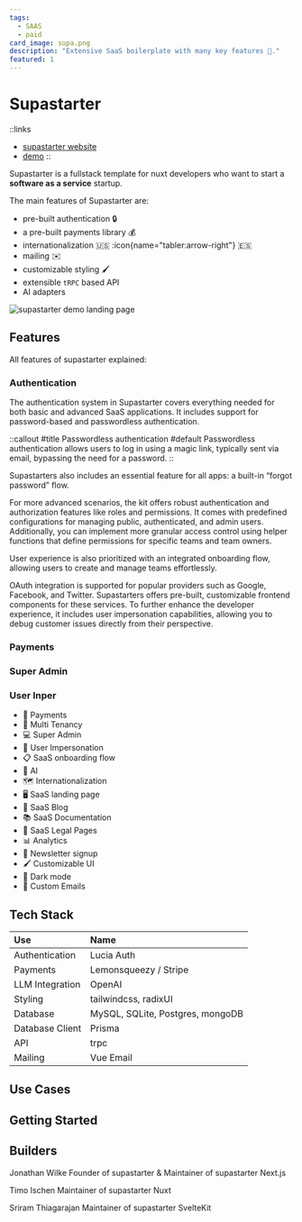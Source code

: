 ```yaml
---
tags:
  - SAAS
  - paid
card_image: supa.png
description: "Extensive SaaS boilerplate with many key features 🔑."
featured: 1
---
```


# Supastarter

::links
+ [supastarter website](https://supastarter.dev?aff=ppAzW)
+ [demo](https://supastarter.dev?aff=ppAzW)
::

Supastarter is a fullstack template for nuxt developers who want to start a **software as a service** startup.

The main features of Supastarter are:
+ pre-built authentication :lock:
+ a pre-built payments library :moneybag:
+ internationalization 🇺🇸 :icon{name="tabler:arrow-right"} 🇪🇸
+ mailing ✉️
+ customizable styling 🖌️
+ extensible `tRPC` based API
+ AI adapters

![supastarter demo landing page](supademo.png)

## Features

All features of supastarter explained:

### Authentication
The authentication system in Supastarter covers everything needed for both basic and advanced SaaS applications. It includes support for password-based and passwordless authentication.

::callout
#title
Passwordless authentication
#default
Passwordless authentication allows users to log in using a magic link, typically sent via email, bypassing the need for a password.
::

Supastarters also includes an essential feature for all apps: a built-in “forgot password” flow.

For more advanced scenarios, the kit offers robust authentication and authorization features like roles and permissions. It comes with predefined configurations for managing public, authenticated, and admin users. Additionally, you can implement more granular access control using helper functions that define permissions for specific teams and team owners.

User experience is also prioritized with an integrated onboarding flow, allowing users to create and manage teams effortlessly.

OAuth integration is supported for popular providers such as Google, Facebook, and Twitter. Supastarters offers pre-built, customizable frontend components for these services. To further enhance the developer experience, it includes user impersonation capabilities, allowing you to debug customer issues directly from their perspective.

### Payments

### Super Admin

### User Inper
- 💸 Payments
- 🏢 Multi Tenancy
- 💻 Super Admin
- 🦹 User Impersonation
- 📋 SaaS onboarding flow
- 🤖 AI
- 🗺️ Internationalization
- 🖥️ SaaS landing page
- 📰 SaaS Blog
- 📚 SaaS Documentation
- 📃 SaaS Legal Pages
- 📊 Analytics
- 📧 Newsletter signup
- 🖌️ Customizable UI
- 🌙 Dark mode
- 📧 Custom Emails

## Tech Stack

| Use             | Name                             |
| :-------------- | :------------------------------- |
| Authentication  | Lucia Auth                       |
| Payments        | Lemonsqueezy / Stripe            |
| LLM Integration | OpenAI                           |
| Styling         | tailwindcss, radixUI             |
| Database        | MySQL, SQLite, Postgres, mongoDB |
| Database Client | Prisma                           |
| API             | trpc                             |
| Mailing         | Vue Email                        |

## Use Cases

## Getting Started

## Builders
Jonathan Wilke
Founder of supastarter & Maintainer of supastarter Next.js


Timo Ischen
Maintainer of supastarter Nuxt

Sriram Thiagarajan
Maintainer of supastarter SvelteKit